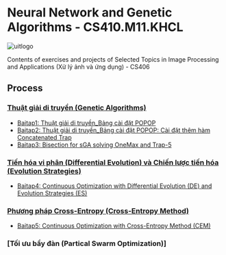 # Neural Network and Genetic Algorithms - CS410.M11.KHCL

 ![uitlogo](https://portal.uit.edu.vn/Styles/profi/images/logo186x150.png)

Contents of exercises and projects of Selected Topics in Image Processing and Applications (Xử lý ảnh và ứng dụng) - CS406

## Process
### [Thuật giải di truyền (Genetic Algorithms)](https://github.com/ndtuan10/Neural-network-and-Genetic-algorithms_CS410.M11.KHCL/tree/main/Thu%E1%BA%ADt%20gi%E1%BA%A3i%20di%20truy%E1%BB%81n%20(Genetic%20Algorithms))
- [Baitap1: Thuật giải di truyền_Bảng cài đặt POPOP](https://github.com/ndtuan10/Neural-network-and-Genetic-algorithms_CS410.M11.KHCL/blob/main/Thu%E1%BA%ADt%20gi%E1%BA%A3i%20di%20truy%E1%BB%81n%20(Genetic%20Algorithms)/Thu%E1%BA%ADt_gi%E1%BA%A3i_di_truy%E1%BB%81n_C%C3%A0i_%C4%91%E1%BA%B7t_POPOP.ipynb)
- [Baitap2: Thuật giải di truyền_Bảng cài đặt POPOP: Cài đặt thêm hàm Concatenated Trap](https://github.com/ndtuan10/Neural-network-and-Genetic-algorithms_CS410.M11.KHCL/blob/main/Thu%E1%BA%ADt%20gi%E1%BA%A3i%20di%20truy%E1%BB%81n%20(Genetic%20Algorithms)/Thu%E1%BA%ADt_gi%E1%BA%A3i_di_truy%E1%BB%81n_C%C3%A0i_%C4%91%E1%BA%B7t_POPOP_Concatenated_Trap.ipynb)
- [Baitap3: Bisection for sGA solving OneMax and Trap-5](https://github.com/ndtuan10/Neural-network-and-Genetic-algorithms_CS410.M11.KHCL/tree/main/Thu%E1%BA%ADt%20gi%E1%BA%A3i%20di%20truy%E1%BB%81n%20(Genetic%20Algorithms)/Bisection%20for%20sGA)

### [Tiến hóa vi phân (Differential Evolution) và Chiến lược tiến hóa (Evolution Strategies)](https://github.com/ndtuan10/Neural-network-and-Genetic-algorithms_CS410.M11.KHCL/tree/main/Ti%E1%BA%BFn%20h%C3%B3a%20vi%20ph%C3%A2n%20(Differential%20Evolution)%20v%C3%A0%20Chi%E1%BA%BFn%20l%C6%B0%E1%BB%A3c%20ti%E1%BA%BFn%20h%C3%B3a%20(Evolution%20Strategies))
- [Baitap4: Continuous Optimization with Differential Evolution (DE) and Evolution Strategies (ES)](https://github.com/ndtuan10/Neural-network-and-Genetic-algorithms_CS410.M11.KHCL/blob/main/Ti%E1%BA%BFn%20h%C3%B3a%20vi%20ph%C3%A2n%20(Differential%20Evolution)%20v%C3%A0%20Chi%E1%BA%BFn%20l%C6%B0%E1%BB%A3c%20ti%E1%BA%BFn%20h%C3%B3a%20(Evolution%20Strategies)/Continuous_Optimization_with_Differential_Evolution_(DE)_and_Evolution_Strategies_(ES).ipynb)

### [Phương pháp Cross-Entropy (Cross-Entropy Method)](https://github.com/ndtuan10/Neural-network-and-Genetic-algorithms_CS410.M11.KHCL/tree/main/Ph%C6%B0%C6%A1ng%20ph%C3%A1p%20Cross-Entropy%20(Cross-Entropy%20Method))
- [Baitap5: Continuous Optimization with Cross-Entropy Method (CEM)](https://github.com/ndtuan10/Neural-network-and-Genetic-algorithms_CS410.M11.KHCL/blob/main/Ph%C6%B0%C6%A1ng%20ph%C3%A1p%20Cross-Entropy%20(Cross-Entropy%20Method)/Continuous_Optimization_with_Cross_Entropy_Method_(CEM).ipynb)

 
### [Tối ưu bầy đàn (Partical Swarm Optimization)]

